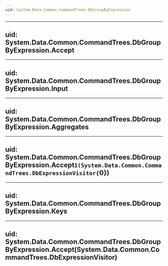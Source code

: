 ```yaml
---
uid: System.Data.Common.CommandTrees.DbGroupByExpression
---
```


---
uid: System.Data.Common.CommandTrees.DbGroupByExpression.Accept
---

---
uid: System.Data.Common.CommandTrees.DbGroupByExpression.Input
---

---
uid: System.Data.Common.CommandTrees.DbGroupByExpression.Aggregates
---

---
uid: System.Data.Common.CommandTrees.DbGroupByExpression.Accept``1(System.Data.Common.CommandTrees.DbExpressionVisitor{``0})
---

---
uid: System.Data.Common.CommandTrees.DbGroupByExpression.Keys
---

---
uid: System.Data.Common.CommandTrees.DbGroupByExpression.Accept(System.Data.Common.CommandTrees.DbExpressionVisitor)
---
